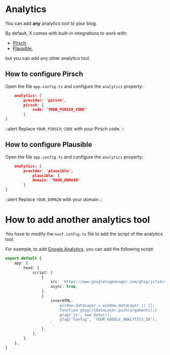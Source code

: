 # Analytics

You can add **any** analytics tool to your blog.

By default, X comes with built-in integrations to work with:
* [Pirsch](https://pirsch.io/), 
* [Plausible](https://plausible.io/),

but you can add any other analytics tool.

## How to configure Pirsch 

Open the file `app.config.ts` and configure the `analytics` property:

```json
    analytics: {
        provider: 'pirsch', 
        pirsch: {
            code: 'YOUR_PIRSCH_CODE'
        }
}
```

::alert
Replace `YOUR_PIRSCH_CODE` with your Pirsch code.
::


## How to configure Plausible

Open the file `app.config.ts` and configure the `analytics` property:

```json
    analytics: {
        provider: 'plausible',
            plausible: {
            domain: 'YOUR_DOMAIN'
        }
}
```

::alert
Replace `YOUR_DOMAIN` with your domain
::

# How to add another analytics tool

You have to modify the `nuxt.config.ts` file to add the script of the analytics tool.

For example, to add [Google Analytics](https://analytics.google.com/), you can add the following script:

```typescript
export default {
    app: {
        head: {
            script: [
                {
                    src: 'https://www.googletagmanager.com/gtag/js?id=YOUR_GOOGLE_ANALYTICS_ID',
                    async: true,
                },
                {
                    innerHTML: `
                        window.dataLayer = window.dataLayer || [];
                        function gtag(){dataLayer.push(arguments);}
                        gtag('js', new Date());
                        gtag('config', 'YOUR_GOOGLE_ANALYTICS_ID');
                    `,
                },
            ],
        },
    },
}
```
